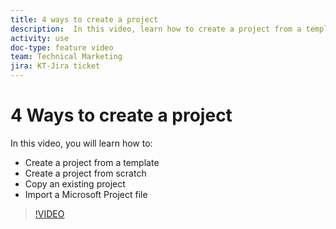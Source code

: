 ```yaml
---
title: 4 ways to create a project
description:  In this video, learn how to create a project from a template, create a project from scratch, copy an existing project, import a Microsoft Project file
activity: use
doc-type: feature video
team: Technical Marketing
jira: KT-Jira ticket
---
```

# 4 Ways to create a project

In this video, you will learn how to:

* Create a project from a template
* Create a project from scratch
* Copy an existing project
* Import a Microsoft Project file

>[!VIDEO](https://video.tv.adobe.com/v/335084/?quality=12&learn=on)